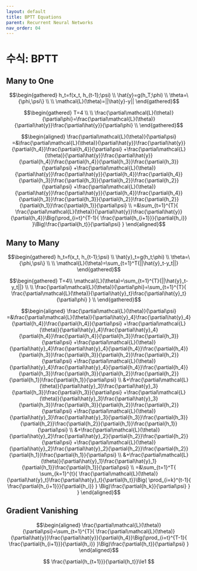 ```yaml
---
layout: default
title: BPTT Equations
parent: Recurrent Neural Networks
nav_order: 04
---
```


# 수식: BPTT

## Many to One

$$\begin{gathered}
h_t=f(x_t, h_{t-1};\psi) \\
\hat{y}=g(h_T;\phi) \\
\theta=\{\phi,\psi\} \\
\\
\mathcal{L}(\theta)=||\hat{y}-y||
\end{gathered}$$

$$\begin{gathered}
T=4 \\
\\
\frac{\partial\mathcal{L}(\theta)}{\partial\phi}=\frac{\partial\mathcal{L}(\theta)}{\partial\hat{y}}\frac{\partial\hat{y}}{\partial\phi} \\
\end{gathered}$$

$$\begin{aligned}
\frac{\partial\mathcal{L}(\theta)}{\partial\psi}
=&\frac{\partial\mathcal{L}(\theta)}{\partial\hat{y}}\frac{\partial\hat{y}}{\partial{h_4}}\frac{\partial{h_4}}{\partial\psi}
+\frac{\partial\mathcal{L}(\theta)}{\partial\hat{y}}\frac{\partial\hat{y}}{\partial{h_4}}\frac{\partial{h_4}}{\partial{h_3}}\frac{\partial{h_3}}{\partial\psi}
+\frac{\partial\mathcal{L}(\theta)}{\partial\hat{y}}\frac{\partial\hat{y}}{\partial{h_4}}\frac{\partial{h_4}}{\partial{h_3}}\frac{\partial{h_3}}{\partial{h_2}}\frac{\partial{h_2}}{\partial\psi}
+\frac{\partial\mathcal{L}(\theta)}{\partial\hat{y}}\frac{\partial\hat{y}}{\partial{h_4}}\frac{\partial{h_4}}{\partial{h_3}}\frac{\partial{h_3}}{\partial{h_2}}\frac{\partial{h_2}}{\partial{h_1}}\frac{\partial{h_1}}{\partial\psi} \\
=&\sum_{t=1}^{T}{
    \frac{\partial\mathcal{L}(\theta)}{\partial\hat{y}}\frac{\partial\hat{y}}{\partial{h_4}}\Big(\prod_{i=t}^{T-1}{
        \frac{\partial{h_{i+1}}}{\partial{h_i}}
    }\Big)\frac{\partial{h_t}}{\partial\psi}
}
\end{aligned}$$

## Many to Many

$$\begin{gathered}
h_t=f(x_t, h_{t-1};\psi) \\
\hat{y}_t=g(h_t;\phi) \\
\theta=\{\phi,\psi\} \\
\\
\mathcal{L}(\theta)=\sum_{t=1}^T{||\hat{y}_t-y_t||}
\end{gathered}$$

$$\begin{gathered}
T=4\\
\mathcal{L}(\theta)=\sum_{t=1}^{T}{||\hat{y}_t-y_t||} \\
\\
\frac{\partial\mathcal{L}(\theta)}{\partial\phi}=\sum_{t=1}^{T}{
    \frac{\partial\mathcal{L}(\theta)}{\partial\hat{y}_t}\frac{\partial\hat{y}_t}{\partial\phi}
} \\
\end{gathered}$$

$$\begin{aligned}
\frac{\partial\mathcal{L}(\theta)}{\partial\psi}
=&\frac{\partial\mathcal{L}(\theta)}{\partial\hat{y}_4}\frac{\partial\hat{y}_4}{\partial{h_4}}\frac{\partial{h_4}}{\partial\psi}
+\frac{\partial\mathcal{L}(\theta)}{\partial\hat{y}_4}\frac{\partial\hat{y}_4}{\partial{h_4}}\frac{\partial{h_4}}{\partial{h_3}}\frac{\partial{h_3}}{\partial\psi}
+\frac{\partial\mathcal{L}(\theta)}{\partial\hat{y}_4}\frac{\partial\hat{y}_4}{\partial{h_4}}\frac{\partial{h_4}}{\partial{h_3}}\frac{\partial{h_3}}{\partial{h_2}}\frac{\partial{h_2}}{\partial\psi}
+\frac{\partial\mathcal{L}(\theta)}{\partial\hat{y}_4}\frac{\partial\hat{y}_4}{\partial{h_4}}\frac{\partial{h_4}}{\partial{h_3}}\frac{\partial{h_3}}{\partial{h_2}}\frac{\partial{h_2}}{\partial{h_1}}\frac{\partial{h_1}}{\partial\psi} \\
&+\frac{\partial\mathcal{L}(\theta)}{\partial\hat{y}_3}\frac{\partial\hat{y}_3}{\partial{h_3}}\frac{\partial{h_3}}{\partial\psi}
+\frac{\partial\mathcal{L}(\theta)}{\partial\hat{y}_3}\frac{\partial\hat{y}_3}{\partial{h_3}}\frac{\partial{h_3}}{\partial{h_2}}\frac{\partial{h_2}}{\partial\psi}
+\frac{\partial\mathcal{L}(\theta)}{\partial\hat{y}_3}\frac{\partial\hat{y}_3}{\partial{h_3}}\frac{\partial{h_3}}{\partial{h_2}}\frac{\partial{h_2}}{\partial{h_1}}\frac{\partial{h_1}}{\partial\psi} \\
&+\frac{\partial\mathcal{L}(\theta)}{\partial\hat{y}_2}\frac{\partial\hat{y}_2}{\partial{h_2}}\frac{\partial{h_2}}{\partial\psi}
+\frac{\partial\mathcal{L}(\theta)}{\partial\hat{y}_2}\frac{\partial\hat{y}_2}{\partial{h_2}}\frac{\partial{h_2}}{\partial{h_1}}\frac{\partial{h_1}}{\partial\psi} \\
&+\frac{\partial\mathcal{L}(\theta)}{\partial\hat{y}_1}\frac{\partial\hat{y}_1}{\partial{h_1}}\frac{\partial{h_1}}{\partial\psi} \\
=&\sum_{t=1}^T{
    \sum_{k=1}^{t}{
        \frac{\partial\mathcal{L}(\theta)}{\partial\hat{y}_t}\frac{\partial\hat{y}_t}{\partial{h_t}}\Big(
            \prod_{i=k}^{t-1}{
                \frac{\partial{h_{i+1}}}{\partial{h_i}}
            }
        \Big)\frac{\partial{h_k}}{\partial\psi}
    }
}
\end{aligned}$$

## Gradient Vanishing

$$\begin{aligned}
\frac{\partial\mathcal{L}(\theta)}{\partial\psi}=\sum_{t=1}^{T}{
    \frac{\partial\mathcal{L}(\theta)}{\partial\hat{y}}\frac{\partial\hat{y}}{\partial{h_4}}\Big(\prod_{i=t}^{T-1}{
        \frac{\partial{h_{i+1}}}{\partial{h_i}}
    }\Big)\frac{\partial{h_t}}{\partial\psi}
}
\end{aligned}$$

$$
\frac{\partial{h_{t+1}}}{\partial{h_t}}\le1
$$
